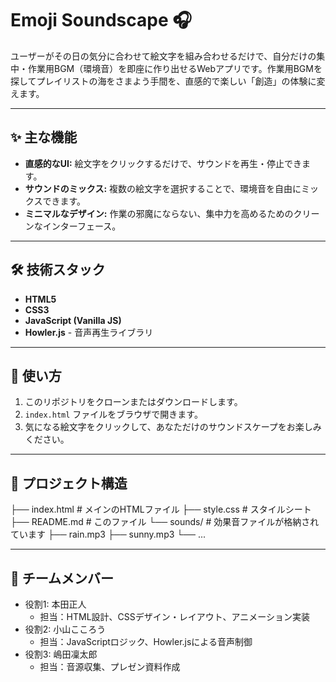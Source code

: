 
# Emoji Soundscape 🎧

ユーザーがその日の気分に合わせて絵文字を組み合わせるだけで、自分だけの集中・作業用BGM（環境音）を即座に作り出せるWebアプリです。作業用BGMを探してプレイリストの海をさまよう手間を、直感的で楽しい「創造」の体験に変えます。


---

## ✨ 主な機能

* **直感的なUI:** 絵文字をクリックするだけで、サウンドを再生・停止できます。
* **サウンドのミックス:** 複数の絵文字を選択することで、環境音を自由にミックスできます。
* **ミニマルなデザイン:** 作業の邪魔にならない、集中力を高めるためのクリーンなインターフェース。

---

## 🛠️ 技術スタック

* **HTML5**
* **CSS3**
* **JavaScript (Vanilla JS)**
* **Howler.js** - 音声再生ライブラリ

---

## 🚀 使い方

1.  このリポジトリをクローンまたはダウンロードします。
2.  `index.html` ファイルをブラウザで開きます。
3.  気になる絵文字をクリックして、あなただけのサウンドスケープをお楽しみください。

---

## 📂 プロジェクト構造

├── index.html      # メインのHTMLファイル
├── style.css       # スタイルシート
├── README.md       # このファイル
└── sounds/         # 効果音ファイルが格納されています
    ├── rain.mp3
    ├── sunny.mp3
    └── ...


---

## 👥 チームメンバー

* 役割1: 本田正人
    * 担当：HTML設計、CSSデザイン・レイアウト、アニメーション実装
* 役割2: 小山こころう
    * 担当：JavaScriptロジック、Howler.jsによる音声制御
* 役割3: 嶋田凜太郎
    * 担当：音源収集、プレゼン資料作成
